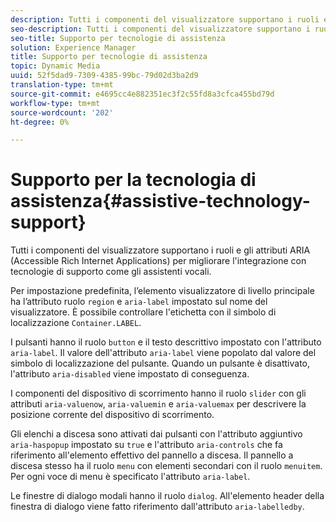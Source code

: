 ```yaml
---
description: Tutti i componenti del visualizzatore supportano i ruoli e gli attributi ARIA (Accessible Rich Internet Applications) per migliorare l'integrazione con tecnologie di supporto come gli assistenti vocali.
seo-description: Tutti i componenti del visualizzatore supportano i ruoli e gli attributi ARIA (Accessible Rich Internet Applications) per migliorare l'integrazione con tecnologie di supporto come gli assistenti vocali.
seo-title: Supporto per tecnologie di assistenza
solution: Experience Manager
title: Supporto per tecnologie di assistenza
topic: Dynamic Media
uuid: 52f5dad9-7309-4385-99bc-79d02d3ba2d9
translation-type: tm+mt
source-git-commit: e4695cc4e882351ec3f2c55fd8a3cfca455bd79d
workflow-type: tm+mt
source-wordcount: '202'
ht-degree: 0%

---
```



# Supporto per la tecnologia di assistenza{#assistive-technology-support}

Tutti i componenti del visualizzatore supportano i ruoli e gli attributi ARIA (Accessible Rich Internet Applications) per migliorare l&#39;integrazione con tecnologie di supporto come gli assistenti vocali.

Per impostazione predefinita, l’elemento visualizzatore di livello principale ha l’attributo ruolo `region` e `aria-label` impostato sul nome del visualizzatore. È possibile controllare l&#39;etichetta con il simbolo di localizzazione `Container.LABEL`.

I pulsanti hanno il ruolo `button` e il testo descrittivo impostato con l&#39;attributo `aria-label`. Il valore dell&#39;attributo `aria-label` viene popolato dal valore del simbolo di localizzazione del pulsante. Quando un pulsante è disattivato, l&#39;attributo `aria-disabled` viene impostato di conseguenza.

I componenti del dispositivo di scorrimento hanno il ruolo `slider` con gli attributi `aria-valuenow`, `aria-valuemin` e `aria-valuemax` per descrivere la posizione corrente del dispositivo di scorrimento.

Gli elenchi a discesa sono attivati dai pulsanti con l&#39;attributo aggiuntivo `aria-haspopup` impostato su `true` e l&#39;attributo `aria-controls` che fa riferimento all&#39;elemento effettivo del pannello a discesa. Il pannello a discesa stesso ha il ruolo `menu` con elementi secondari con il ruolo `menuitem`. Per ogni voce di menu è specificato l&#39;attributo `aria-label`.

Le finestre di dialogo modali hanno il ruolo `dialog`. All&#39;elemento header della finestra di dialogo viene fatto riferimento dall&#39;attributo `aria-labelledby`.
